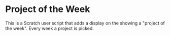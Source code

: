 # Project of the Week
This is a Scratch user script that adds a display on the showing a "project of the week".  Every week a project is picked.
